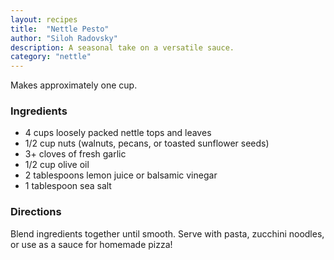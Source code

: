```yaml
---
layout: recipes
title:  "Nettle Pesto"
author: "Siloh Radovsky"
description: A seasonal take on a versatile sauce. 
category: "nettle"
---
```

Makes approximately one cup. 

### Ingredients
- 4 cups loosely packed nettle tops and leaves
- 1/2 cup nuts (walnuts, pecans, or toasted sunflower seeds)
- 3+ cloves of fresh garlic
- 1/2 cup olive oil
- 2 tablespoons lemon juice or balsamic vinegar
- 1 tablespoon sea salt

### Directions
Blend ingredients together until smooth. Serve with pasta, zucchini noodles, or use as a sauce for homemade pizza!
